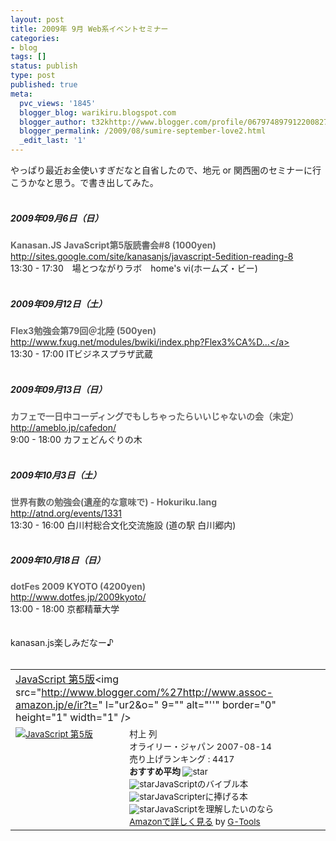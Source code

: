 ```yaml
---
layout: post
title: 2009年 9月 Web系イベントセミナー
categories:
- blog
tags: []
status: publish
type: post
published: true
meta:
  pvc_views: '1845'
  blogger_blog: warikiru.blogspot.com
  blogger_author: t32khttp://www.blogger.com/profile/06797489791220082722noreply@blogger.com
  blogger_permalink: /2009/08/sumire-september-love2.html
  _edit_last: '1'
---
```

やっぱり最近お金使いすぎだなと自省したので、地元 or 関西圏のセミナーに行こうかなと思う。で書き出してみた。<br /><br /><h5>2009年09月6日（日）</h5><b style="color: rgb(102, 102, 102);">Kanasan.JS JavaScript第5版読書会#8 (1000yen)</b><br /><a href="http://sites.google.com/site/kanasanjs/javascript-5edition-reading-8">http://sites.google.com/site/kanasanjs/javascript-5edition-reading-8</a><br />13:30 - 17:30　場とつながりラボ　home's vi(ホームズ・ビー)<br /><br /><h5>2009年09月12日（土）</h5><b style="color: rgb(102, 102, 102);">Flex3勉強会第79回＠北陸  (500yen)</b><br /><a href="http://www.fxug.net/modules/bwiki/index.php?Flex3%CA%D9%B6%AF%B2%F1%C2%E879%B2%F3%A1%F7%CB%CC%CE%A6%28%C0%D0%C0%EE%29%BB%B2%B2%C3%BC%F5%C9%D5">http://www.fxug.net/modules/bwiki/index.php?Flex3%CA%D...</a><br />13:30 - 17:00   ITビジネスプラザ武蔵<br /><br /><h5>2009年09月13日（日）</h5><b style="color: rgb(102, 102, 102);">カフェで一日中コーディングでもしちゃったらいいじゃないの会（未定）</b><br /><a href="http://ameblo.jp/cafedon/">http://ameblo.jp/cafedon/</a><br />9:00 - 18:00  カフェどんぐりの木<br /><br /><h5>2009年10月3日（土）</h5><b style="color: rgb(102, 102, 102);">世界有数の勉強会(遺産的な意味で) - Hokuriku.lang</b><br /><a href="http://atnd.org/events/1331">http://atnd.org/events/1331</a><br />13:30 - 16:00  白川村総合文化交流施設 (道の駅 白川郷内)<br /><br /><h5>2009年10月18日（日）</h5><b style="color: rgb(102, 102, 102);">dotFes 2009 KYOTO (4200yen)</b><br /><a href="http://www.dotfes.jp/2009kyoto/">http://www.dotfes.jp/2009kyoto/</a><br />13:00 - 18:00  京都精華大学<br /><br /><br />kanasan.js楽しみだなー♪<br /><br /><table border="0" cellpadding="5"><tbody><tr><td colspan="2"><a href="http://www.amazon.co.jp/JavaScript-%E7%AC%AC5%E7%89%88-David-Flanagan/dp/4873113296%3FSubscriptionId%3D15SMZCTB9V8NGR2TW082%26tag%3Dwarikiru-22%26linkCode%3Dxm2%26camp%3D2025%26creative%3D165953%26creativeASIN%3D4873113296" target="_blank">JavaScript 第5版</a><img src="http://www.blogger.com/%27http://www.assoc-amazon.jp/e/ir?t=" l="ur2&amp;o=" 9="" alt="''" border="0" height="1" width="1" /></td></tr><tr><td valign="top"><span style="font-size:85%;"><a href="http://www.amazon.co.jp/JavaScript-%E7%AC%AC5%E7%89%88-David-Flanagan/dp/4873113296%3FSubscriptionId%3D15SMZCTB9V8NGR2TW082%26tag%3Dwarikiru-22%26linkCode%3Dxm2%26camp%3D2025%26creative%3D165953%26creativeASIN%3D4873113296" target="_blank"><img src="http://ecx.images-amazon.com/images/I/413amOWGgvL._SL160_.jpg" alt="JavaScript 第5版" border="0" /></a></span></td><td valign="top"><span style="font-size:85%;">村上 列<br />オライリー・ジャパン  2007-08-14<br />売り上げランキング : 4417<br /><strong>おすすめ平均  </strong><img src="http://g-images.amazon.com/images/G/01/detail/stars-4-0.gif" alt="star" /><br /><img src="http://g-images.amazon.com/images/G/01/detail/stars-5-0.gif" alt="star" />JavaScriptのバイブル本<br /><img src="http://g-images.amazon.com/images/G/01/detail/stars-4-0.gif" alt="star" />JavaScripterに捧げる本<br /><img src="http://g-images.amazon.com/images/G/01/detail/stars-5-0.gif" alt="star" />JavaScriptを理解したいのなら<br /><a href="http://www.amazon.co.jp/JavaScript-%E7%AC%AC5%E7%89%88-David-Flanagan/dp/4873113296%3FSubscriptionId%3D15SMZCTB9V8NGR2TW082%26tag%3Dwarikiru-22%26linkCode%3Dxm2%26camp%3D2025%26creative%3D165953%26creativeASIN%3D4873113296" target="_blank">Amazonで詳しく見る</a></span><span style="font-size:85%;"> by <a href="http://www.goodpic.com/mt/aws/index.html">G-Tools</a></span></td></tr></tbody></table>
